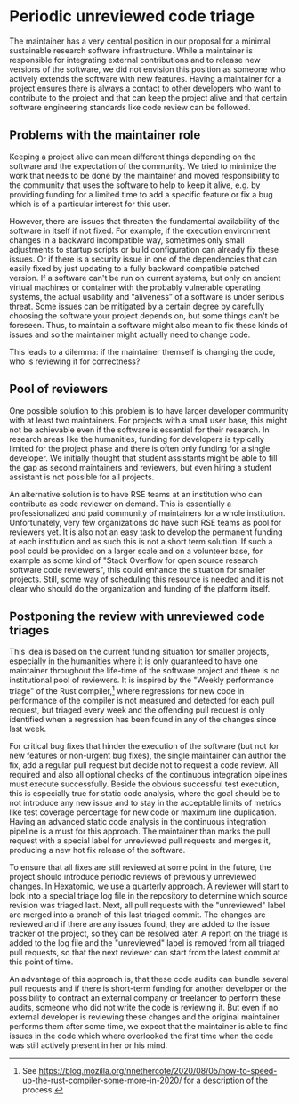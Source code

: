 # Periodic unreviewed code triage

The maintainer has a very central position in our proposal for a minimal sustainable research software infrastructure.
While a maintainer is responsible for integrating external contributions and to release new versions of the software, we did not envision this position as someone who actively extends the software with new features.
Having a maintainer for a project ensures there is always a contact to other developers who want to contribute to the project and that can keep the project alive and that certain software engineering standards like code review can be followed.

## Problems with the maintainer role

Keeping a project alive can mean different things depending on the software and the expectation of the community.
We tried to minimize the work that needs to be done by the maintainer and moved responsibility to the community that uses the software to help to keep it alive, e.g. by providing funding for a limited time to add a specific feature or fix a bug which is of a particular interest for this user.

However, there are issues that threaten the fundamental availability of the software in itself if not fixed.
For example, if the execution environment changes in a backward incompatible way, sometimes only small adjustments to startup scripts or build configuration can already fix these issues.
Or if there is a security issue in one of the dependencies that can easily fixed by just updating to a fully backward compatible patched version.
If a software can't be run on current systems, but only on ancient virtual machines or container with the probably vulnerable operating systems, the actual usability and “aliveness” of a software is under serious threat.
Some issues can be mitigated by a certain degree by carefully choosing the software your project depends on, but some things can't be foreseen.
Thus, to maintain a software might also mean to fix these kinds of issues and so the maintainer might actually need to change code.

This leads to a dilemma: if the maintainer themself is changing the code, who is reviewing it for correctness?

## Pool of reviewers

One possible solution to this problem is to have larger developer community with at least two maintainers.
For projects with a small user base, this might not be achievable even if the software is essential for their research.
In research areas like the humanities, funding for developers is typically limited for the project phase and there is often only funding for a single developer.
We initially thought that student assistants might be able to fill the gap as second maintainers and reviewers, but even hiring a student assistant is not possible for all projects.

An alternative solution is to have RSE teams at an institution who can contribute as code reviewer on demand.
This is essentially a professionalized and paid community of maintainers for a whole institution.
Unfortunately, very few organizations do have such RSE teams as pool for reviewers yet.
It is also not an easy task to develop the permanent funding at each institution and as such this is not a short term solution.
If such a pool could be provided on a larger scale and on a volunteer base, for example as some kind of "Stack Overflow for open source research software code reviewers", this could enhance the situation for smaller projects.
Still, some way of scheduling this resource is needed and it is not clear who should do the organization and funding of the platform itself.

## Postponing the review with unreviewed code triages

This idea is based on the current funding situation for smaller projects, especially in the humanities where it is only guaranteed to have one maintainer throughout the life-time of the software project and there is no institutional pool of reviewers.
It is inspired by the "Weekly performance triage" of the Rust compiler,[^rust-triage] where regressions for new code in performance of the compiler is not measured and detected for each pull request, but triaged every week and the offending pull request is only identified when a regression has been found in any of the changes since last week.

For critical bug fixes that hinder the execution of the software (but not for new features or non-urgent bug fixes), the single maintainer can author the fix, add a regular pull request but decide not to request a code review.
All required and also all optional checks of the continuous integration pipelines must execute successfully.
Beside the obvious successful test execution, this is especially true for static code analysis, where the goal should be to not introduce any new issue and to stay in the acceptable limits of metrics like test coverage percentage for new code or maximum line duplication.
Having an advanced static code analysis in the continuous integration pipeline is a must for this approach.
The maintainer than marks the pull request with a special label for unreviewed pull requests and merges it, producing a new hot fix release of the software.

To ensure that all fixes are still reviewed at some point in the future, the project should introduce periodic reviews of previously unreviewed changes.
In Hexatomic, we use a quarterly approach.
A reviewer will start to look into a special triage log file in the repository to determine which source revision was triaged last.
Next, all pull requests with the "unreviewed" label are merged into a branch of this last triaged commit.
The changes are reviewed and if there are any issues found, they are added to the issue tracker of the project, so they can be resolved later.
A report on the triage is added to the log file and the "unreviewed" label is removed from all triaged pull requests, so that the next reviewer can start from the latest commit at this point of time.

An advantage of this approach is, that these code audits can bundle several pull requests and if there is short-term funding for another developer or the possibility to contract an external company or freelancer to perform these audits, someone who did not write the code is reviewing it.
But even if no external developer is reviewing these changes and the original maintainer performs them after some time, we expect that the maintainer is able to find issues in the code which where overlooked the first time when the code was still actively present in her or his mind.


[^rust-triage]: See <https://blog.mozilla.org/nnethercote/2020/08/05/how-to-speed-up-the-rust-compiler-some-more-in-2020/> for a description of the process.
